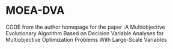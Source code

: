 # MOEA-DVA
CODE from the author homepage for the paper :A Multiobjective Evolutionary Algorithm Based on Decision Variable Analyses for Multiobjective Optimization Problems With Large-Scale Variables
